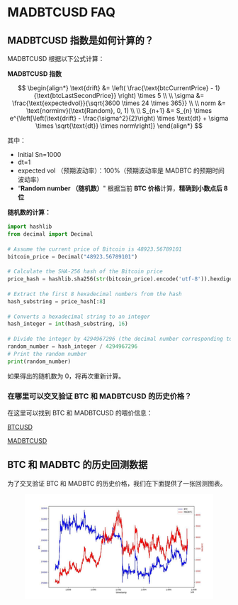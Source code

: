 # MADBTCUSD FAQ

## MADBTCUSD 指数是如何计算的？&#x20;

MADBTCUSD 根据以下公式计算：

**MADBTCUSD 指数**



$$
\begin{align*}
\text{drift} &= \left( \frac{\text{btcCurrentPrice} - 1}{\text{btcLastSecondPrice}} \right) \times 5 \\
\\
\sigma &= \frac{\text{expectedvol}}{\sqrt{3600 \times 24 \times 365}} \\
\\
norm &= \text{norminv}(\text{Random}, 0, 1) \\
\\
S_{n+1} &= S_{n} \times e^{\left[\left(\text{drift} - \frac{\sigma^2}{2}\right) \times \text{dt} + \sigma \times \sqrt{\text{dt}} \times norm\right]}
\end{align*}
$$

其中：

* Initial Sn=1000 &#x20;
* dt=1
* expected vol （预期波动率）：100%（预期波动率是 MADBTC 的预期时间波动率）&#x20;
* “**Random number （随机数）**" 根据当前 **BTC 价格**计算，**精确到小数点后 8 位**



**随机数的计算：**

```python
import hashlib
from decimal import Decimal

# Assume the current price of Bitcoin is 48923.56789101
bitcoin_price = Decimal("48923.56789101")

# Calculate the SHA-256 hash of the Bitcoin price
price_hash = hashlib.sha256(str(bitcoin_price).encode('utf-8')).hexdigest()

# Extract the first 8 hexadecimal numbers from the hash
hash_substring = price_hash[:8]

# Converts a hexadecimal string to an integer
hash_integer = int(hash_substring, 16)

# Divide the integer by 4294967296 (the decimal number corresponding to the hexadecimal number FFFFFFFF) to get a num
random_number = hash_integer / 4294967296
# Print the random number
print(random_number)
```

如果得出的随机数为 0，将再次重新计算。

### 在哪里可以交叉验证 BTC 和 MADBTCUSD 的历史价格？&#x20;

在这里可以找到 BTC 和 MADBTCUSD 的喂价信息：&#x20;

[BTCUSD ](https://www.apollox.finance/bapi/futures/v1/public/future/apx/V2MarkPriceKline?symbol=BTCUSD\&limit=1800)

[MADBTCUSD](https://www.apollox.finance/bapi/futures/v1/public/future/apx/V2MarkPriceKline?symbol=MADBTCUSD\&limit=1800)

## BTC 和 MADBTC 的历史回测数据&#x20;

为了交叉验证 BTC 和 MADBTC 的历史价格，我们在下面提供了一张回测图表。

<figure><img src="../../../../.gitbook/assets/image (4) (1) (1).png" alt=""><figcaption></figcaption></figure>
